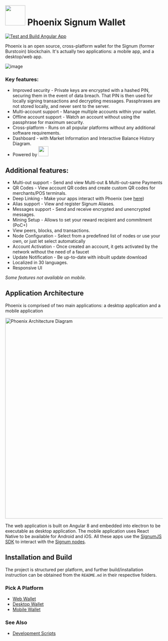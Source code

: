 # <img src="./assets/phoenix.png" width="64" /> Phoenix Signum Wallet

[![Test and Build Angular App](https://github.com/signum-network/phoenix/actions/workflows/build-angular.yml/badge.svg)](https://github.com/signum-network/phoenix/actions/workflows/build-angular.yml)

Phoenix is an open source, cross-platform wallet for the Signum (former Burstcoin) blockchain. It's actually two applications: a mobile app, and a desktop/web app.

![image](assets/wallet/collage.jpg)

### Key features:

- Improved security - Private keys are encrypted with a hashed PIN, securing them in the event of data breach. That PIN is then used for locally signing transactions and decrypting messages. Passphrases are not stored locally, and never sent to the server.
- Multi-account support - Manage multiple accounts within your wallet.
- Offline account support - Watch an account without using the passphrase for maximum security.
- Cross-platform - Runs on all popular platforms without any additional software requirements.
- Dashboard - with Market Information and Interactive Balance History Diagram.
- Powered by <a href="https://signum-network.gitbook.io/signumjs"><img src="./assets/signumjs.png" height="32" /></a>

## Additional features:

- Multi-out support - Send and view Multi-out & Multi-out-same Payments
- QR Codes - View account QR codes and create custom QR codes for merchants/POS terminals.
- Deep Linking - Make your apps interact with Phoenix (see [here](./DEEPLINKING.md))
- Alias support - View and register Signum Aliases.
- Messages support - Send and receive encrypted and unencrypted messages.
- Mining Setup - Allows to set your reward recipient and commitment (PoC+)
- View peers, blocks, and transactions.
- Node Configuration - Select from a predefined list of nodes or use your own, or just let select automatically
- Account Activation - Once created an account, it gets activated by the network without the need of a faucet
- Update Notification - Be up-to-date with inbuilt update download
- Localized in 30 languages.
- Responsive UI

_Some features not available on mobile._

## Application Architecture

Phoenix is comprised of two main applications: a desktop application and a mobile application

<img src="./assets/architecture.png" height="640" alt="Phoenix Architecture Diagram"/>

The web application is built on Angular 8 and embedded into electron to be executable as desktop application.
The mobile application uses React Native to be available for Android and iOS. All these apps use the [SignumJS SDK](https://github.com/signum-network/signumjs)
to interact with the [Signum nodes](https://github.com/signum-network/signum-node).

## Installation and Build

The project is structured per platform, and further build/installation instruction can be obtained from the `README.md` in their respective folders.

### Pick A Platform

- [Web Wallet](/web/angular-wallet/README.md)
- [Desktop Wallet](/desktop/wallet/README.md)
- [Mobile Wallet](/mobile/README.md)

### See Also

- [Development Scripts](/scripts/README.md)
